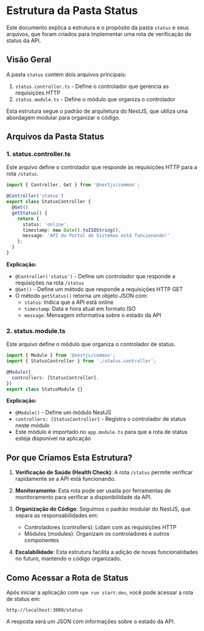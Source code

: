 # Estrutura da Pasta Status

Este documento explica a estrutura e o propósito da pasta `status` e seus arquivos, que foram criados para implementar uma rota de verificação de status da API.

## Visão Geral

A pasta `status` contém dois arquivos principais:

1. `status.controller.ts` - Define o controlador que gerencia as requisições HTTP
2. `status.module.ts` - Define o módulo que organiza o controlador

Esta estrutura segue o padrão de arquitetura do NestJS, que utiliza uma abordagem modular para organizar o código.

## Arquivos da Pasta Status

### 1. status.controller.ts

Este arquivo define o controlador que responde às requisições HTTP para a rota `/status`.

```typescript
import { Controller, Get } from '@nestjs/common';

@Controller('status')
export class StatusController {
  @Get()
  getStatus() {
    return {
      status: 'online',
      timestamp: new Date().toISOString(),
      message: 'API do Portal de Sistemas está funcionando!'
    };
  }
}
```

**Explicação:**

- `@Controller('status')` - Define um controlador que responde a requisições na rota `/status`
- `@Get()` - Define um método que responde a requisições HTTP GET
- O método `getStatus()` retorna um objeto JSON com:
    - `status`: Indica que a API está online
    - `timestamp`: Data e hora atual em formato ISO
    - `message`: Mensagem informativa sobre o estado da API

### 2. status.module.ts

Este arquivo define o módulo que organiza o controlador de status.

```typescript
import { Module } from '@nestjs/common';
import { StatusController } from './status.controller';

@Module({
  controllers: [StatusController],
})
export class StatusModule {}
```

**Explicação:**

- `@Module()` - Define um módulo NestJS
- `controllers: [StatusController]` - Registra o controlador de status neste módulo
- Este módulo é importado no `app.module.ts` para que a rota de status esteja disponível na aplicação

## Por que Criamos Esta Estrutura?

1. **Verificação de Saúde (Health Check)**: A rota `/status` permite verificar rapidamente se a API está funcionando.

2. **Monitoramento**: Esta rota pode ser usada por ferramentas de monitoramento para verificar a disponibilidade da API.

3. **Organização do Código**: Seguimos o padrão modular do NestJS, que separa as responsabilidades em:
   - Controladores (controllers): Lidam com as requisições HTTP
   - Módulos (modules): Organizam os controladores e outros componentes

4. **Escalabilidade**: Esta estrutura facilita a adição de novas funcionalidades no futuro, mantendo o código organizado.

## Como Acessar a Rota de Status

Após iniciar a aplicação com `npm run start:dev`, você pode acessar a rota de status em:

```
http://localhost:3000/status
```

A resposta será um JSON com informações sobre o estado da API.
